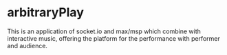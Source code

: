 # arbitraryPlay
This is an application of socket.io and max/msp which combine with interactive music, offering the platform for the performance with performer and audience.
